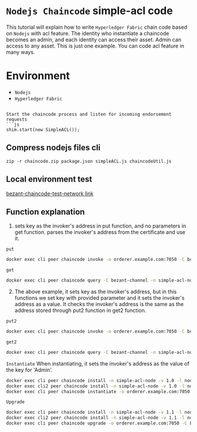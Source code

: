 # `Nodejs Chaincode` simple-acl code
This tutorial will explain how to write `Hyperledger Fabric` chain code based on `Nodejs` with acl feature.
The identity who instantiate a chaincode becomes an admin, and each identity can access their asset.
Admin can access to any asset.
This is just one example. You can code acl feature in many ways.
                            
# Environment
+ `Nodejs`
+ `Hyperledger Fabric`

```

Start the chaincode process and listen for incoming endorsement requests
```js
shim.start(new SimpleACL());
```

## Compress nodejs files cli
``` console
zip -r chaincode.zip package.json simpleACL.js chaincodeUtil.js
```

## Local environment test
[bezant-chaincode-test-network link](https://github.com/bezant-developers/bezant-chaincode-test-network)


## Function explanation

1. sets key as the invoker's address in put function, and no parameters in get function.
   parses the invoker's address from the certificate and use it.
  
``put``
```bash
docker exec cli peer chaincode invoke -o orderer.example.com:7050 -C bezant-channel -n simple-acl-node --peerAddresses peer0.bezant.example.com:7051 -c '{"Args":["put", "10"]}'
```

``get``
```bash
docker exec cli peer chaincode query -C bezant-channel -n simple-acl-node --peerAddresses peer0.bezant.example.com:7051 -c '{"Args":["get"]}'
```

2. The above example, it sets key as the invoker's address, but in this functions we set key with provided parameter and it sets the invoker's address as a value.
   It checks the invoker's address is the same as the address stored through put2 function in get2 function. 
   
``put2``
```bash
docker exec cli peer chaincode invoke -o orderer.example.com:7050 -C bezant-channel -n simple-acl-node --peerAddresses peer0.bezant.example.com:7051 -c '{"Args":["put2", "a", "10"]}'
```

``get2``
```bash
docker exec cli peer chaincode query -C bezant-channel -n simple-acl-node --peerAddresses peer0.bezant.example.com:7051 -c '{"Args":["get", "a"]}'
```



``Instantiate``
When instantiating, it sets the invoker's address as the value of the key for 'Admin'.
```bash
docker exec cli peer chaincode install -n simple-acl-node -v 1.0 -l node -p /opt/gopath/src/simple-acl-node
docker exec cli2 peer chaincode install -n simple-acl-node -v 1.0 -l node -p /opt/gopath/src/simple-acl-node                                                                                            
docker exec cli peer chaincode instantiate -o orderer.example.com:7050 -C bezant-channel -n simple-acl-node -v 1.0 -c '{"Args":["init"]}'               
```

``Upgrade``
```bash
docker exec cli peer chaincode install -n simple-acl-node -v 1.1 -l node -p /opt/gopath/src/simple-acl-node
docker exec cli2 peer chaincode install -n simple-acl-node -v 1.1 -l node -p /opt/gopath/src/simple-acl-node                                                                                           
docker exec cli peer chaincode upgrade -o orderer.example.com:7050 -C bezant-channel -n simple-acl-node -v 1.1 -c '{"Args":["init"]}'               
```